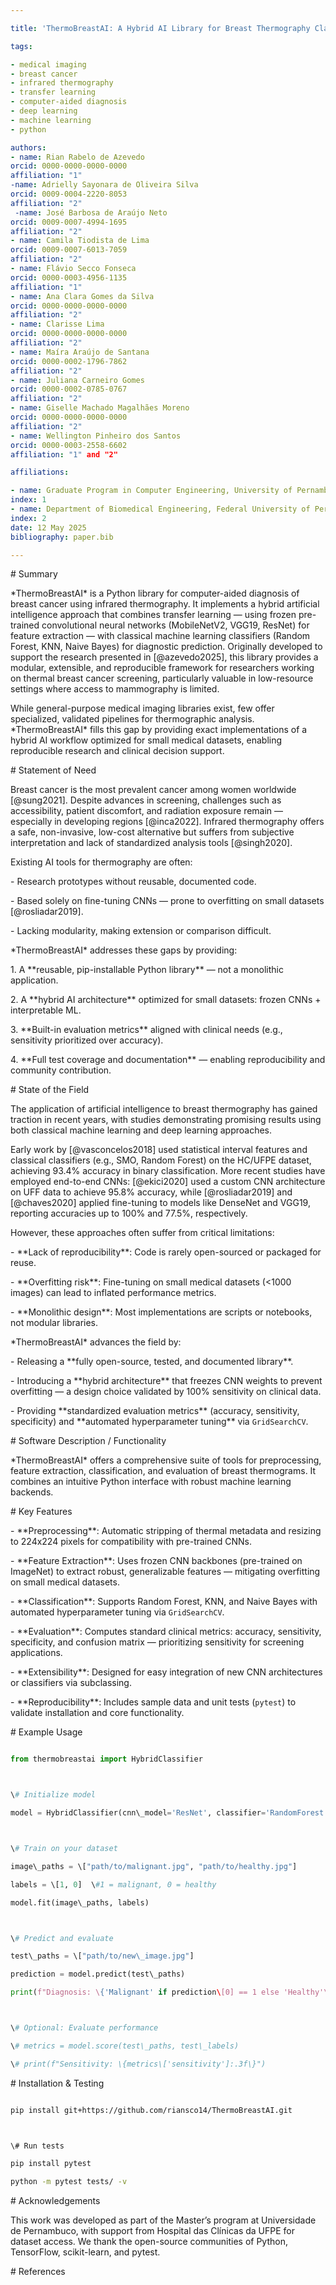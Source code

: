 ```yaml
---

title: 'ThermoBreastAI: A Hybrid AI Library for Breast Thermography Classification'

tags:

- medical imaging
- breast cancer
- infrared thermography
- transfer learning
- computer-aided diagnosis
- deep learning
- machine learning
- python

authors:
- name: Rian Rabelo de Azevedo
orcid: 0000-0000-0000-0000
affiliation: "1"
-name: Adrielly Sayonara de Oliveira Silva
orcid: 0009-0004-2220-8053
affiliation: "2"
 -name: José Barbosa de Araújo Neto
orcid: 0009-0007-4994-1695
affiliation: "2"
- name: Camila Tiodista de Lima
orcid: 0009-0007-6013-7059
affiliation: "2"
- name: Flávio Secco Fonseca
orcid: 0000-0003-4956-1135
affiliation: "1"
- name: Ana Clara Gomes da Silva
orcid: 0000-0000-0000-0000
affiliation: "2"
- name: Clarisse Lima
orcid: 0000-0000-0000-0000
affiliation: "2"
- name: Maíra Araújo de Santana
orcid: 0000-0002-1796-7862
affiliation: "2"
- name: Juliana Carneiro Gomes
orcid: 0000-0002-0785-0767
affiliation: "2"
- name: Giselle Machado Magalhães Moreno 
orcid: 0000-0000-0000-0000
affiliation: "2"
- name: Wellington Pinheiro dos Santos
orcid: 0000-0003-2558-6602
affiliation: "1" and "2"

affiliations:

- name: Graduate Program in Computer Engineering, University of Pernambuco, Brazil
index: 1
- name: Department of Biomedical Engineering, Federal University of Pernambuco, Brazil
index: 2
date: 12 May 2025
bibliography: paper.bib

---
```




\# Summary



\*ThermoBreastAI\* is a Python library for computer-aided diagnosis of breast cancer using infrared thermography. It implements a hybrid artificial intelligence approach that combines transfer learning — using frozen pre-trained convolutional neural networks (MobileNetV2, VGG19, ResNet) for feature extraction — with classical machine learning classifiers (Random Forest, KNN, Naive Bayes) for diagnostic prediction. Originally developed to support the research presented in \[@azevedo2025], this library provides a modular, extensible, and reproducible framework for researchers working on thermal breast cancer screening, particularly valuable in low-resource settings where access to mammography is limited.



While general-purpose medical imaging libraries exist, few offer specialized, validated pipelines for thermographic analysis. \*ThermoBreastAI\* fills this gap by providing exact implementations of a hybrid AI workflow optimized for small medical datasets, enabling reproducible research and clinical decision support.



\# Statement of Need



Breast cancer is the most prevalent cancer among women worldwide \[@sung2021]. Despite advances in screening, challenges such as accessibility, patient discomfort, and radiation exposure remain — especially in developing regions \[@inca2022]. Infrared thermography offers a safe, non-invasive, low-cost alternative but suffers from subjective interpretation and lack of standardized analysis tools \[@singh2020].



Existing AI tools for thermography are often:

\- Research prototypes without reusable, documented code.

\- Based solely on fine-tuning CNNs — prone to overfitting on small datasets \[@rosliadar2019].

\- Lacking modularity, making extension or comparison difficult.



\*ThermoBreastAI\* addresses these gaps by providing:

1\. A \*\*reusable, pip-installable Python library\*\* — not a monolithic application.

2\. A \*\*hybrid AI architecture\*\* optimized for small datasets: frozen CNNs + interpretable ML.

3\. \*\*Built-in evaluation metrics\*\* aligned with clinical needs (e.g., sensitivity prioritized over accuracy).

4\. \*\*Full test coverage and documentation\*\* — enabling reproducibility and community contribution.



\# State of the Field



The application of artificial intelligence to breast thermography has gained traction in recent years, with studies demonstrating promising results using both classical machine learning and deep learning approaches.



Early work by \[@vasconcelos2018] used statistical interval features and classical classifiers (e.g., SMO, Random Forest) on the HC/UFPE dataset, achieving 93.4% accuracy in binary classification. More recent studies have employed end-to-end CNNs: \[@ekici2020] used a custom CNN architecture on UFF data to achieve 95.8% accuracy, while \[@rosliadar2019] and \[@chaves2020] applied fine-tuning to models like DenseNet and VGG19, reporting accuracies up to 100% and 77.5%, respectively.



However, these approaches often suffer from critical limitations:

\- \*\*Lack of reproducibility\*\*: Code is rarely open-sourced or packaged for reuse.

\- \*\*Overfitting risk\*\*: Fine-tuning on small medical datasets (<1000 images) can lead to inflated performance metrics.

\- \*\*Monolithic design\*\*: Most implementations are scripts or notebooks, not modular libraries.



\*ThermoBreastAI\* advances the field by:

\- Releasing a \*\*fully open-source, tested, and documented library\*\*.

\- Introducing a \*\*hybrid architecture\*\* that freezes CNN weights to prevent overfitting — a design choice validated by 100% sensitivity on clinical data.

\- Providing \*\*standardized evaluation metrics\*\* (accuracy, sensitivity, specificity) and \*\*automated hyperparameter tuning\*\* via `GridSearchCV`.



\# Software Description / Functionality



\*ThermoBreastAI\* offers a comprehensive suite of tools for preprocessing, feature extraction, classification, and evaluation of breast thermograms. It combines an intuitive Python interface with robust machine learning backends.



\# Key Features



\- \*\*Preprocessing\*\*: Automatic stripping of thermal metadata and resizing to 224x224 pixels for compatibility with pre-trained CNNs.

\- \*\*Feature Extraction\*\*: Uses frozen CNN backbones (pre-trained on ImageNet) to extract robust, generalizable features — mitigating overfitting on small medical datasets.

\- \*\*Classification\*\*: Supports Random Forest, KNN, and Naive Bayes with automated hyperparameter tuning via `GridSearchCV`.

\- \*\*Evaluation\*\*: Computes standard clinical metrics: accuracy, sensitivity, specificity, and confusion matrix — prioritizing sensitivity for screening applications.

\- \*\*Extensibility\*\*: Designed for easy integration of new CNN architectures or classifiers via subclassing.

\- \*\*Reproducibility\*\*: Includes sample data and unit tests (`pytest`) to validate installation and core functionality.



\# Example Usage



```python

from thermobreastai import HybridClassifier



\# Initialize model

model = HybridClassifier(cnn\_model='ResNet', classifier='RandomForest')



\# Train on your dataset

image\_paths = \["path/to/malignant.jpg", "path/to/healthy.jpg"]

labels = \[1, 0]  \#1 = malignant, 0 = healthy

model.fit(image\_paths, labels)



\# Predict and evaluate

test\_paths = \["path/to/new\_image.jpg"]

prediction = model.predict(test\_paths)

print(f"Diagnosis: \{'Malignant' if prediction\[0] == 1 else 'Healthy'\}")



\# Optional: Evaluate performance

\# metrics = model.score(test\_paths, test\_labels)

\# print(f"Sensitivity: \{metrics\['sensitivity']:.3f\}")

```



\# Installation \& Testing



```bash

pip install git+https://github.com/riansco14/ThermoBreastAI.git



\# Run tests

pip install pytest

python -m pytest tests/ -v

```



\# Acknowledgements



This work was developed as part of the Master’s program at Universidade de Pernambuco, with support from Hospital das Clínicas da UFPE for dataset access. We thank the open-source communities of Python, TensorFlow, scikit-learn, and pytest.



\# References



